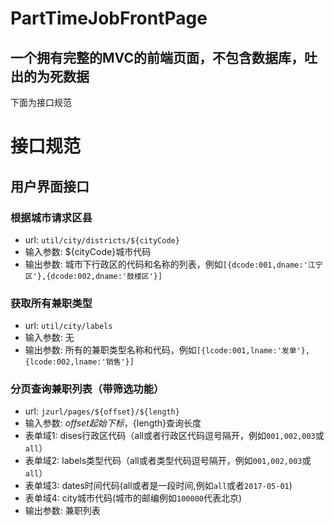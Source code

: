 # PartTimeJobFrontPage
一个拥有完整的MVC的前端页面，不包含数据库，吐出的为死数据
-----
下面为接口规范

# 接口规范
## 用户界面接口
### 根据城市请求区县
- url:  `util/city/districts/${cityCode}`
- 输入参数:  ${cityCode}城市代码
- 输出参数:  城市下行政区的代码和名称的列表，例如`[{dcode:001,dname:'江宁区'},{dcode:002,dname:'鼓楼区'}]`

### 获取所有兼职类型
- url: `util/city/labels`
- 输入参数:	无
- 输出参数:	所有的兼职类型名称和代码，例如`[{lcode:001,lname:'发单'},{lcode:002,lname:'销售'}]`

### 分页查询兼职列表（带筛选功能）
- url: `jzurl/pages/${offset}/${length}`
- 输入参数:	${offset}起始下标，${length}查询长度
- 表单域1:		dises行政区代码（all或者行政区代码逗号隔开，例如`001,002,003`或`all`）
- 表单域2:		labels类型代码（all或者类型代码逗号隔开，例如`001,002,003`或`all`）
- 表单域3:		dates时间代码(all或者是一段时间,例如`all`或者`2017-05-01`)
- 表单域4:		city城市代码(城市的邮编例如`100000`代表北京)
- 输出参数:	兼职列表